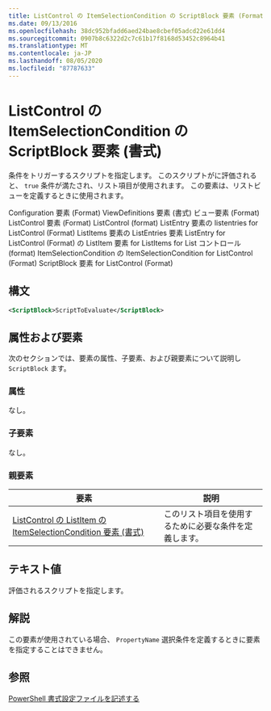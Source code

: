 ```yaml
---
title: ListControl の ItemSelectionCondition の ScriptBlock 要素 (Format) |Microsoft Docs
ms.date: 09/13/2016
ms.openlocfilehash: 38dc952bfadd6aed24bae8cbef05adcd22e61dd4
ms.sourcegitcommit: 0907b8c6322d2c7c61b17f8168d53452c8964b41
ms.translationtype: MT
ms.contentlocale: ja-JP
ms.lasthandoff: 08/05/2020
ms.locfileid: "87787633"
---
```

# <a name="scriptblock-element-for-itemselectioncondition-for-listcontrol-format"></a>ListControl の ItemSelectionCondition の ScriptBlock 要素 (書式)

条件をトリガーするスクリプトを指定します。 このスクリプトがに評価されると、 `true` 条件が満たされ、リスト項目が使用されます。 この要素は、リストビューを定義するときに使用されます。

Configuration 要素 (Format) ViewDefinitions 要素 (書式) ビュー要素 (Format) ListControl 要素 (Format) ListControl (format) ListEntry 要素の listentries for ListControl (Format) ListItems 要素の ListEntries 要素 ListEntry for ListControl (Format) の ListItem 要素 for ListItems for List コントロール (format) ItemSelectionCondition の ItemSelectionCondition for ListControl (Format) ScriptBlock 要素 for ListControl (Format)

## <a name="syntax"></a>構文

```xml
<ScriptBlock>ScriptToEvaluate</ScriptBlock>
```

## <a name="attributes-and-elements"></a>属性および要素

次のセクションでは、要素の属性、子要素、および親要素について説明し `ScriptBlock` ます。

### <a name="attributes"></a>属性

なし。

### <a name="child-elements"></a>子要素

なし。

### <a name="parent-elements"></a>親要素

|要素|説明|
|-------------|-----------------|
|[ListControl の ListItem の ItemSelectionCondition 要素 (書式)](./itemselectioncondition-element-for-listitem-for-listcontrol-format.md)|このリスト項目を使用するために必要な条件を定義します。|

## <a name="text-value"></a>テキスト値

評価されるスクリプトを指定します。

## <a name="remarks"></a>解説

この要素が使用されている場合、 `PropertyName` 選択条件を定義するときに要素を指定することはできません。

## <a name="see-also"></a>参照

[PowerShell 書式設定ファイルを記述する](./writing-a-powershell-formatting-file.md)
